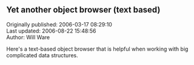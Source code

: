 ## Yet another object browser (text based)  
Originally published: 2006-03-17 08:29:10  
Last updated: 2006-08-22 15:48:56  
Author: Will Ware  
  
Here's a text-based object browser that is helpful when working with big complicated data structures.